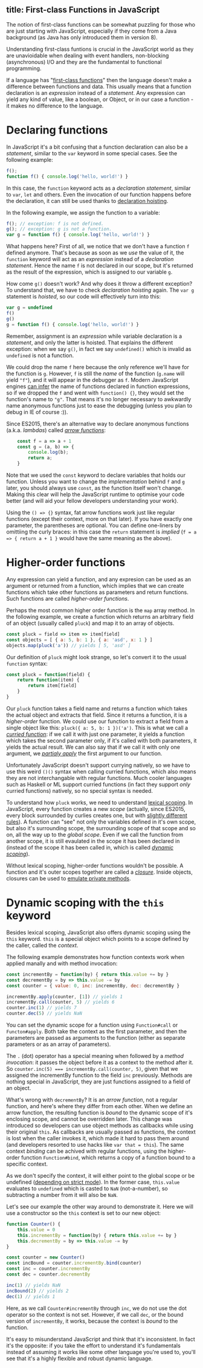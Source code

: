 title: First-class Functions in JavaScript
------------------------------------------

The notion of first-class functions can be somewhat puzzling for those who are just starting with JavaScript, especially if they come from a Java background (as Java has only introduced them in version 8).

Understanding first-class funtions is crucial in the JavaScript world as they are unavioidable when dealing with event handlers, non-blocking (asynchronous) I/O and they are the fundamental to functional programming.

<!-- TEASER -->

If a language has "[first-class functions][1]" then the language doesn't make a difference between functions and data. This usually means that a function declaration is an *expression* instead of a *statement*. Any expression can yield any kind of value, like a boolean, or Object, or in our case a function - it makes no difference to the language.

# Declaring functions

In JavaScript it's a bit confusing that a function declaration can also be a *statement*, similar to the `var` keyword in some special cases. See the following example:

```javascript
f();
function f() { console.log('hello, world!') }
```

In this case, the `function` keyword acts as a *declaration statement*, similar to `var`, `let` and others. Even the invocation of our function happens before the declaration, it can still be used thanks to [declaration hoisting][2].

In the following example, we assign the function to a variable:

```javascript
f(); // exception: f is not defined.
g(); // exception: g is not a function.
var g = function f() { console.log('hello, world!') }
```

What happens here? First of all, we notice that we don't have a function `f` defined anymore. That's because as soon as we *use* the value of it, the `function` keyword will act as an *expression* instead of a *declaration statement*. Hence the name `f` is not declared in our scope, but it's returned as the result of the expression, which is assigned to our variable `g`.

How come `g()` doesn't work? And why does it throw a different exception? To understand that, we have to check *declaration hoisting* again. The `var g` statement is *hoisted*, so our code will effectively turn into this:

```javascript
var g = undefined
f()
g()
g = function f() { console.log('hello, world!') }
```

Remember, assignment is an *expression* while variable declaration is a *statement*, and only the latter is hoisted. That explains the different exception: when we say `g()`, in fact we say `undefined()` which is invalid as `undefined` is not a function.

We could drop the name `f` here because the only reference we'll have for the function is `g`. However, `f` is still the *name* of the function (`g.name` will yield `"f"`), and it will appear in the debugger as `f`. Modern JavaScript engines [can infer][3] the name of functions declared in function expressions, so if we dropped the `f` and went with `function() {}`, they would set the function's name to `"g"`. That means it's no longer necessary to awkwardly name anonymous functions just to ease the debugging (unless you plan to debug in IE of course :)).

Since ES2015, there's an alternative way to declare anonymous functions (a.k.a. *lambdas*) called [*arrow functions*][4]:

```javascript
    const f = a => a + 1
    const g = (a, b) => {
        console.log(b);
        return a;
    }
```

Note that we used the `const` keyword to declare variables that holds our function. Unless you want to change the *implementation* behind `f` and `g` later, you should always use `const`, as the function itself won't change. Making this clear will help the JavaScript runtime to optimise your code better (and will aid your fellow developers understanding your work).

Using the `() => {}` syntax, fat arrow functions work just like regular functions (except their context, more on that later). If you have exactly one parameter, the parentheses are optional. You can define one-liners by omittiing the curly braces: in this case the `return` statement is *implied* (`f = a => { return a + 1 }` would have the same meaning as the above).

# Higher-order functions

Any expression can yield a function, and any expresion can be used as an argument or returned from a function, which implies that we can create functions which take other functions as parameters and return functions. Such functions are called *higher-order functions*.

Perhaps the most common higher order function is the `map` array method. In the following example, we create a function which returns an arbitrary field of an object (usually called `pluck`) and map it to an array of objects.

```javascript
const pluck = field => item => item[field]
const objects = [ { a: 5, b: 1 }, { a: 'asd', x: 1 } ]
objects.map(pluck('a')) // yields [ 5, 'asd' ]
```

Our definition of `pluck` might look strange, so let's convert it to the usual `function` syntax:

```javascript
const pluck = function(field) {
    return function(item) {
        return item[field]   
    }
}
```

Our `pluck` function takes a field name and returns a function which takes the actual object and extracts that field. Since it returns a function, it is a *higher-order* function. We could use our function to extract a field from a single object like this: `pluck({ a: 5, b: 1 })('a')`. This is what we call a *[curried function][5]*: if we call it with just one parameter, it yields a function which takes the second parameter only, if it's called with both parameters, it yields the actual result. We can also say that if we call it with only one argument, we [*partialy apply*][6] the first argument to our function.

Unfortunately JavaScript doesn't support currying natively, so we have to use this weird `()()` syntax when calling curried functions, which also means they are not interchangable with regular functions. Much cooler languages such as Haskell or ML support curried functions (in fact they support *only* curried functions) natively, so no special syntax is needed.

To understand how `pluck` works, we need to understand [lexical scoping][7]. In JavaScript, every function creates a new *scope* (actually, since ES2015, every block surrounded by curlies creates one, but with [slightly different rules][8]). A function can "see" not only the variables defined in it's own scope, but also it's surrounding scope, the surrounding scope of that scope and so on, all the way up to the *global scope*. Even if we call the function from another scope, it is still evaulated in the scope it has been declared in (instead of the scope it has been called in, which is called [*dynamic scoping*][9]).

Without lexical scoping, higher-order functions wouldn't be possible. A function and it's outer scopes together are called a *[closure][10]*. Inside objects, closures can be used to [emulate private methods][11].

# Dynamic scoping with the `this` keyword

Besides lexical scoping, JavaScript also offers dynamic scoping using the `this` keyword. `this` is a special object which points to a scope defined by the caller, called the *context*.

The following example demonstrates how function contexts work when applied manally and with method invocation:

```javascript
const incrementBy = function(by) { return this.value += by }
const decrementBy = by => this.value -= by
const counter = { value: 0, inc: incrementBy, dec: decrementBy }

incrementBy.apply(counter, [1]) // yields 1
incrementBy.call(counter, 5) // yields 6
counter.inc(1) // yields 7
counter.dec(5) // yields NaN
```

You can set the dynamic scope for a function using `Function#call` or `Functon#apply`. Both take the context as the first parameter, and then the parameters are passed as arguments to the function (either as separate parameters or as an array of parameters).

The `.` (dot) operator has a special meaning when followed by a *method invocation*: it passes the object before it as a context to the method after it. So `counter.inc(5) === incrementBy.call(counter, 5)`, given that we assigned the incrementBy function to the field `inc` previously. Methods are nothing special in JavaScript, they are just functions assigned to a field of an object.

What's wrong with `decrementBy`? It is an *arrow function*, not a regular function, and here's where they differ from each other. When we define an arrow function, the resulting function is *bound* to the dynamic scope of it's enclosing scope, and cannot be overridden later. This change was introduced so developers can use object methods as callbacks while using their original `this`. As callbacks are usually passed as functions, the context is lost when the caller invokes it, which made it hard to pass them around (and developers resorted to use hacks like `var that = this`). The same context *binding* can be achived with regular functions, using the higher-order function `Function#bind`, which returns a copy of a function bound to a specific context.

As we don't specify the context, it will either point to the global scope or be undefined ([depending on strict mode][12]). In the former case, `this.value` evaluates to `undefined` which is casted to `NaN` (not-a-number), so subtracting a number from it will also be `NaN`.

Let's see our example the other way around to demonstrate it. Here we will use a constructor so the `this` context is set to our new object:
```javascript
function Counter() {
    this.value = 0
    this.incrementBy = function(by) { return this.value += by }
    this.decrementBy = by => this.value -= by
}

const counter = new Counter()
const incBound = counter.incrementBy.bind(counter)
const inc = counter.incrementBy
const dec = counter.decrementBy

inc(1) // yields NaN
incBound(2) // yields 2
dec(1) // yields 1
```

Here, as we call `Counter#incrementBy` through `inc`, we do not use the dot operator so the context is not set. However, if we call `dec`, or the bound version of `incrementBy`, it works, because the context is *bound* to the function.

It's easy to misunderstand JavaScript and think that it's inconsistent. In fact it's the opposite: if you take the effort to understand it's fundamentals instead of assuming it works like some other language you're used to, you'll see that it's a highly flexible and robust dynamic language.

[1]: https://en.wikipedia.org/wiki/First-class_function
[2]: https://developer.mozilla.org/en-US/docs/Web/JavaScript/Reference/Statements/function#Function_declaration_hoisting
[3]: https://developer.mozilla.org/en-US/docs/Web/JavaScript/Reference/Global_Objects/Function/name#Inferred_function_names
[4]: https://developer.mozilla.org/en-US/docs/Web/JavaScript/Reference/Functions/Arrow_functions
[5]: https://en.wikipedia.org/wiki/Currying
[6]: https://en.wikipedia.org/wiki/Partial_application
[7]: https://en.wikipedia.org/wiki/Scope_(computer_science)#Lexical_scoping
[8]: https://developer.mozilla.org/en-US/docs/Web/JavaScript/Reference/Statements/let#Scoping_rules_2
[9]: https://en.wikipedia.org/wiki/Scope_(computer_science)#Dynamic_scoping
[10]: https://en.wikipedia.org/wiki/Closure_(computer_programming)
[11]: https://developer.mozilla.org/en-US/docs/Web/JavaScript/Closures#Emulating_private_methods_with_closures
[12]: https://developer.mozilla.org/en-US/docs/Web/JavaScript/Reference/Strict_mode#Securing_JavaScript